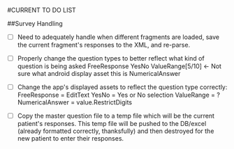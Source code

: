 #CURRENT TO DO LIST

##Survey Handling
- [ ] Need to adequately handle when different fragments are loaded, save the current fragment's responses
to the XML, and re-parse.

- [ ] Properly change the question types to better reflect what kind of question is being asked
	FreeResponse
	YesNo
	ValueRange[5/10] <- Not sure what android display asset this is
	NumericalAnswer

- [ ] Change the app's displayed assets to reflect the question type correctly:
	FreeResponse = EditText
	YesNo = Yes or No selection
	ValueRange = ?
	NumericalAnswer = value.RestrictDigits

- [ ] Copy the master question file to a temp file which will be the current patient's responses. This temp
file will be pushed to the DB/excel (already formatted correctly, thanksfully) and then destroyed for
the new patient to enter their responses.